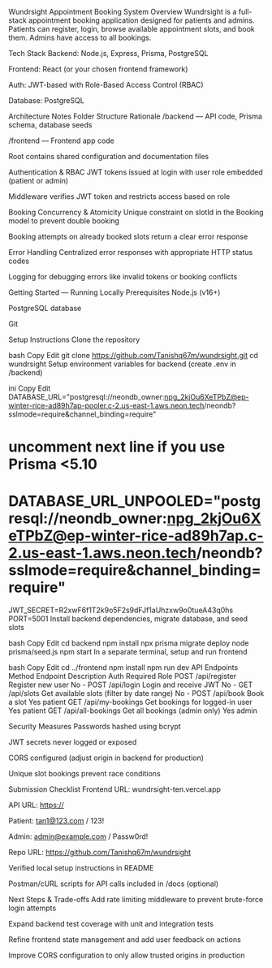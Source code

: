 
Wundrsight Appointment Booking System
Overview
Wundrsight is a full-stack appointment booking application designed for patients and admins. Patients can register, login, browse available appointment slots, and book them. Admins have access to all bookings.

Tech Stack
Backend: Node.js, Express, Prisma, PostgreSQL

Frontend: React (or your chosen frontend framework)

Auth: JWT-based with Role-Based Access Control (RBAC)

Database: PostgreSQL

Architecture Notes
Folder Structure Rationale
/backend — API code, Prisma schema, database seeds

/frontend — Frontend app code

Root contains shared configuration and documentation files

Authentication & RBAC
JWT tokens issued at login with user role embedded (patient or admin)

Middleware verifies JWT token and restricts access based on role

Booking Concurrency & Atomicity
Unique constraint on slotId in the Booking model to prevent double booking

Booking attempts on already booked slots return a clear error response

Error Handling
Centralized error responses with appropriate HTTP status codes

Logging for debugging errors like invalid tokens or booking conflicts

Getting Started — Running Locally
Prerequisites
Node.js (v16+)

PostgreSQL database

Git

Setup Instructions
Clone the repository

bash
Copy
Edit
git clone https://github.com/Tanishq67m/wundrsight.git
cd wundrsight
Setup environment variables for backend (create .env in /backend)

ini
Copy
Edit
DATABASE_URL="postgresql://neondb_owner:npg_2kjOu6XeTPbZ@ep-winter-rice-ad89h7ap-pooler.c-2.us-east-1.aws.neon.tech/neondb?sslmode=require&channel_binding=require"
# uncomment next line if you use Prisma <5.10
# DATABASE_URL_UNPOOLED="postgresql://neondb_owner:npg_2kjOu6XeTPbZ@ep-winter-rice-ad89h7ap.c-2.us-east-1.aws.neon.tech/neondb?sslmode=require&channel_binding=require"

JWT_SECRET=R2xwF6f1T2k9o5F2s9dFJf1aUhzxw9o0tueA43q0hs
PORT=5001
Install backend dependencies, migrate database, and seed slots

bash
Copy
Edit
cd backend
npm install
npx prisma migrate deploy
node prisma/seed.js
npm start
In a separate terminal, setup and run frontend

bash
Copy
Edit
cd ../frontend
npm install
npm run dev
API Endpoints
Method	Endpoint	Description	Auth Required	Role
POST	/api/register	Register new user	No	-
POST	/api/login	Login and receive JWT	No	-
GET	/api/slots	Get available slots (filter by date range)	No	-
POST	/api/book	Book a slot	Yes	patient
GET	/api/my-bookings	Get bookings for logged-in user	Yes	patient
GET	/api/all-bookings	Get all bookings (admin only)	Yes	admin

Security Measures
Passwords hashed using bcrypt

JWT secrets never logged or exposed

CORS configured (adjust origin in backend for production)

Unique slot bookings prevent race conditions

Submission Checklist
Frontend URL: wundrsight-ten.vercel.app

API URL: [https://<your-backend-render-url>](https://wundrsight.onrender.com/)

Patient: tan1@123.com / 123!

Admin: admin@example.com / Passw0rd!

Repo URL: https://github.com/Tanishq67m/wundrsight

Verified local setup instructions in README

Postman/cURL scripts for API calls included in /docs (optional)

Next Steps & Trade-offs
Add rate limiting middleware to prevent brute-force login attempts

Expand backend test coverage with unit and integration tests

Refine frontend state management and add user feedback on actions

Improve CORS configuration to only allow trusted origins in production
